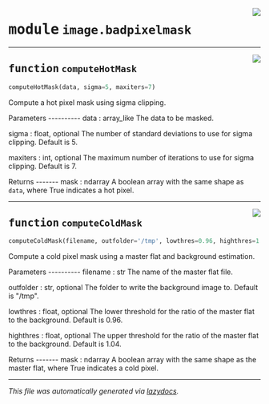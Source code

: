 <!-- markdownlint-disable -->

<a href="https://github.com/Schwarzam/MAR/blob/master/mar/mar/image/badpixelmask.py#L0"><img align="right" style="float:right;" src="https://img.shields.io/badge/-source-cccccc?style=flat-square"></a>

# <kbd>module</kbd> `image.badpixelmask`





---

<a href="https://github.com/Schwarzam/MAR/blob/master/mar/mar/image/badpixelmask.py#L17"><img align="right" style="float:right;" src="https://img.shields.io/badge/-source-cccccc?style=flat-square"></a>

## <kbd>function</kbd> `computeHotMask`

```python
computeHotMask(data, sigma=5, maxiters=7)
```

Compute a hot pixel mask using sigma clipping. 

Parameters 
---------- data : array_like  The data to be masked. 

sigma : float, optional  The number of standard deviations to use for sigma clipping. Default is 5. 

maxiters : int, optional  The maximum number of iterations to use for sigma clipping. Default is 7. 

Returns 
------- mask : ndarray  A boolean array with the same shape as `data`, where True indicates a hot pixel. 


---

<a href="https://github.com/Schwarzam/MAR/blob/master/mar/mar/image/badpixelmask.py#L54"><img align="right" style="float:right;" src="https://img.shields.io/badge/-source-cccccc?style=flat-square"></a>

## <kbd>function</kbd> `computeColdMask`

```python
computeColdMask(filename, outfolder='/tmp', lowthres=0.96, highthres=1.04)
```

Compute a cold pixel mask using a master flat and background estimation. 

Parameters 
---------- filename : str  The name of the master flat file. 

outfolder : str, optional  The folder to write the background image to. Default is "/tmp". 

lowthres : float, optional  The lower threshold for the ratio of the master flat to the background. Default is 0.96. 

highthres : float, optional  The upper threshold for the ratio of the master flat to the background. Default is 1.04. 

Returns 
------- mask : ndarray  A boolean array with the same shape as the master flat, where True indicates a cold pixel. 




---

_This file was automatically generated via [lazydocs](https://github.com/ml-tooling/lazydocs)._
